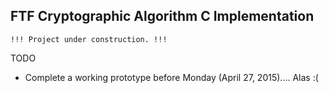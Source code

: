 FTF Cryptographic Algorithm C Implementation
--------------------------------------------

`!!! Project under construction. !!!`

TODO
* Complete a working prototype before Monday (April 27, 2015).... Alas :(
